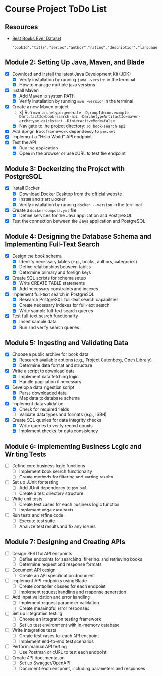 # Course Project ToDo List

## Resources

- [Best Books Ever Dataset](https://github.com/scostap/goodreads_bbe_dataset/blob/main/Best_Books_Ever_dataset/books_1.Best_Books_Ever.csv)
  ```
  "bookId","title","series","author","rating","description","language","isbn","genres","characters","bookFormat","edition","pages","publisher","publishDate","firstPublishDate","awards","numRatings","ratingsByStars","likedPercent","setting","coverImg","bbeScore","bbeVotes","price"
  ```

## Module 2: Setting Up Java, Maven, and Blade

- [x] Download and install the latest Java Development Kit (JDK)
  - [x] Verify installation by running `java -version` in the terminal
  - [x] How to manage multiple java versions
- [x] Install Maven
  - [x] Add Maven to system PATH
  - [x] Verify installation by running `mvn -version` in the terminal
- [x] Create a new Maven project
  - x] Run `mvn archetype:generate -DgroupId=com.example -DartifactId=book-search-api -DarchetypeArtifactId=maven-archetype-quickstart -DinteractiveMode=false`
  - [x] Navigate to the project directory: `cd book-search-api`
- [x] Add Sprign Boot framework dependency to `pom.xml`
- [x] Implement a "Hello World" API endpoint
- [x] Test the API
  - [x] Run the application
  - [x] Open in the browser or use cURL to test the endpoint

## Module 3: Dockerizing the Project with PostgreSQL

- [x] Install Docker
  - [x] Download Docker Desktop from the official website
  - [x] Install and start Docker
  - [x] Verify installation by running `docker --version` in the terminal
- [x] Create a `docker-compose.yml` file
  - [x] Define services for the Java application and PostgreSQL
- [x] Test the connection between the Java application and PostgreSQL

## Module 4: Designing the Database Schema and Implementing Full-Text Search

- [x] Design the book schema
  - [x] Identify necessary tables (e.g., books, authors, categories)
  - [x] Define relationships between tables
  - [x] Determine primary and foreign keys
- [x] Create SQL scripts for schema setup
  - [x] Write CREATE TABLE statements
  - [x] Add necessary constraints and indexes
- [x] Implement full-text search in PostgreSQL
  - [x] Research PostgreSQL full-text search capabilities
  - [x] Create necessary indexes for full-text search
  - [x] Write sample full-text search queries
- [x] Test full-text search functionality
  - [x] Insert sample data
  - [x] Run and verify search queries

## Module 5: Ingesting and Validating Data

- [x] Choose a public archive for book data
  - [x] Research available options (e.g., Project Gutenberg, Open Library)
  - [x] Determine data format and structure
- [x] Write a script to download data
  - [x] Implement data fetching logic
  - [x] Handle pagination if necessary
- [x] Develop a data ingestion script
  - [x] Parse downloaded data
  - [x] Map data to database schema
- [x] Implement data validation
  - [x] Check for required fields
  - [ ] Validate data types and formats (e.g., ISBN)
- [x] Create SQL queries for data integrity checks
  - [x] Write queries to verify record counts
  - [x] Implement checks for data consistency

## Module 6: Implementing Business Logic and Writing Tests

- [ ] Define core business logic functions
  - [ ] Implement book search functionality
  - [ ] Create methods for filtering and sorting results
- [ ] Set up JUnit for testing
  - [ ] Add JUnit dependency to `pom.xml`
  - [ ] Create a test directory structure
- [ ] Write unit tests
  - [ ] Create test cases for each business logic function
  - [ ] Implement edge case tests
- [ ] Run tests and refine code
  - [ ] Execute test suite
  - [ ] Analyze test results and fix any issues

## Module 7: Designing and Creating APIs

- [ ] Design RESTful API endpoints
  - [ ] Define endpoints for searching, filtering, and retrieving books
  - [ ] Determine request and response formats
- [ ] Document API design
  - [ ] Create an API specification document
- [ ] Implement API endpoints using Blade
  - [ ] Create controller classes for each endpoint
  - [ ] Implement request handling and response generation
- [ ] Add input validation and error handling
  - [ ] Implement request parameter validation
  - [ ] Create meaningful error responses
- [ ] Set up integration testing
  - [ ] Choose an integration testing framework
  - [ ] Set up test environment with in-memory database
- [ ] Write integration tests
  - [ ] Create test cases for each API endpoint
  - [ ] Implement end-to-end test scenarios
- [ ] Perform manual API testing
  - [ ] Use Postman or cURL to test each endpoint
- [ ] Create API documentation
  - [ ] Set up Swagger/OpenAPI
  - [ ] Document each endpoint, including parameters and responses
